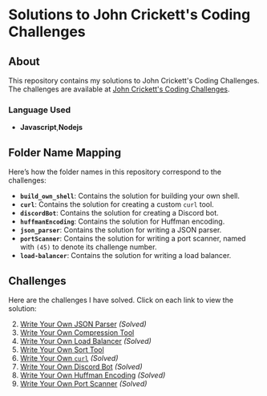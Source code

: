 # Solutions to John Crickett's Coding Challenges

## About

This repository contains my solutions to John Crickett's Coding Challenges. The challenges are available at [John Crickett's Coding Challenges](https://codingchallenges.fyi/challenges/intro).

### Language Used

- **Javascript**,**Nodejs**



## Folder Name Mapping

Here’s how the folder names in this repository correspond to the challenges:

- **`build_own_shell`**: Contains the solution for building your own shell.
- **`curl`**: Contains the solution for creating a custom `curl` tool.
- **`discordBot`**: Contains the solution for creating a Discord bot.
- **`huffmanEncoding`**: Contains the solution for Huffman encoding.
- **`json_parser`**: Contains the solution for writing a JSON parser.
- **`portScanner`**: Contains the solution for writing a port scanner, named with `(45)` to denote its challenge number.
- **`load-balancer`**: Contains the solution for writing a load balancer.

## Challenges

Here are the challenges I have solved. Click on each link to view the solution:


2. [Write Your Own JSON Parser](./json_parser) *(Solved)*
3. [Write Your Own Compression Tool](./compression-tool)
5. [Write Your Own Load Balancer](./load-balancer) *(Solved)*
6. [Write Your Own Sort Tool](./sort-tool)
10. [Write Your Own `curl`](./curl) *(Solved)*
11. [Write Your Own Discord Bot](./discordBot) *(Solved)*
12. [Write Your Own Huffman Encoding](./huffmanEncoding) *(Solved)*
13. [Write Your Own Port Scanner](./(45)portScanner) *(Solved)*



